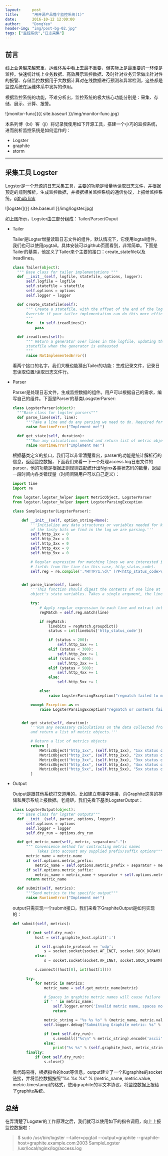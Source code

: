 ```yaml
---
layout:     post
title:      "用开源产品撸个监控系统(1)"
date:       2016-10-12 12:00:00
author:     "DongYeo"
header-img: "img/post-bg-02.jpg"
tags: ["监控系统","日志采集"]
---
```



## 前言

线上业务越来越繁重，运维体系中看上去最不重要，但实际上是最重要的一环便是监控。快速统计线上业务数据、高效展示监控数据、及时针对业务异常做出针对性的报警、存储监控数据用于大数据计算对在线数据进行预测和异常检测，这些都是监控系统在运维体系中发挥的作用。

根据监控系统的功能，不难分析出，监控系统的极大核心功能分别是：采集、存储、展示、计算、报警。

![monitor-func]({{ site.baseurl }}/img/monitor-func.jpg)

本系列博（bi）客（ji）将记录我使用如下开源工具，搭建一个小巧的监控系统，进而剖析监控系统是如何运作的：

- Logster
- graphite
- storm

---

## 采集工具 Logster

Logster是一个开源的日志采集工具，主要的功能是增量地读取日志文件，并根据预定的规则解析，生成监控数据，并根据相关监控系统的通信协议，上报给监控系统。[github link](https://github.com/etsy/logster)

![logster]({{ site.baseurl }}/img/logster.jpg)

如上图所示，Logster由三部分组成：Tailer/Parser/Ouput

- Tailer

  Tailer是Logter增量读取日志文件的组件，默认情况下，它使用logtail组件，我们也可以使用pygtail。具体安装可以github页面看到，非常简单。下面是Tailer的基类，他定义了Tailer来个主要的接口：create_statefile以及ireadlines。

  ``` python
  class Tailer(object):
    """ Base class for tailer implementations """
    def __init__(self, logfile, statefile, options, logger):
        self.logfile = logfile
        self.statefile = statefile
        self.options = options
        self.logger = logger

    def create_statefile(self):
        """ Create a statefile, with the offset of the end of the log file.
        Override if your tailer implementation can do this more efficiently
        """
        for _ in self.ireadlines():
            pass

    def ireadlines(self):
        """ Return a generator over lines in the logfile, updating the
        statefile when the generator is exhausted
        """
        raise NotImplementedError()
  ```
  看两个接口的名字，我们大概也能猜出Tailer的功能：生成记录文件，记录日志读取位置/读取日志文件行。

- Parser

  Parser是处理日志文件，生成监控数据的组件。用户可以根据自己的需求，编写自己的组件。下面是Parser的基类LosgsterParser:

  ```python
  class LogsterParser(object):
    """Base class for logster parsers"""
    def parse_line(self, line):
        """Take a line and do any parsing we need to do. Required for parsers"""
        raise RuntimeError("Implement me!")

    def get_state(self, duration):
        """Run any calculations needed and return list of metric objects"""
        raise RuntimeError("Implement me!")
  ```

  根据基类定义的接口，我们可以非常清楚看出，parser的功能是统计解析行的信息，返回监控数据，下面我们来看一下一个处理access.log日志文件的parser，他的功能是根据正则规则匹配统计出Nginx各类状态码的数量，返回一段时间内各类错误量（时间间隔用户可以自己定义）：

  ```python
  import time
  import re

  from logster.logster_helper import MetricObject, LogsterParser
  from logster.logster_helper import LogsterParsingException

  class SampleLogster(LogsterParser):

      def __init__(self, option_string=None):
          '''Initialize any data structures or variables needed for keeping track
          of the tasty bits we find in the log we are parsing.'''
          self.http_1xx = 0
          self.http_2xx = 0
          self.http_3xx = 0
          self.http_4xx = 0
          self.http_5xx = 0

          # Regular expression for matching lines we are interested in, and capturing
          # fields from the line (in this case, http_status_code).
          self.reg = re.compile('.*HTTP/1.\d\" (?P<http_status_code>\d{3}) .*')


      def parse_line(self, line):
          '''This function should digest the contents of one line at a time, updating
          object's state variables. Takes a single argument, the line to be parsed.'''

          try:
              # Apply regular expression to each line and extract interesting bits.
              regMatch = self.reg.match(line)

              if regMatch:
                  linebits = regMatch.groupdict()
                  status = int(linebits['http_status_code'])

                  if (status < 200):
                      self.http_1xx += 1
                  elif (status < 300):
                      self.http_2xx += 1
                  elif (status < 400):
                      self.http_3xx += 1
                  elif (status < 500):
                      self.http_4xx += 1
                  else:
                      self.http_5xx += 1

              else:
                  raise LogsterParsingException("regmatch failed to match")

          except Exception as e:
              raise LogsterParsingException("regmatch or contents failed with %s" % e)


      def get_state(self, duration):
          '''Run any necessary calculations on the data collected from the logs
          and return a list of metric objects.'''

          # Return a list of metrics objects
          return [
              MetricObject("http_1xx", (self.http_1xx), "1xx status code count"),
              MetricObject("http_2xx", (self.http_2xx), "2xx status code count"),
              MetricObject("http_3xx", (self.http_3xx), "3xx status code count"),
              MetricObject("http_4xx", (self.http_4xx), "4xx status code count"),
              MetricObject("http_5xx", (self.http_5xx), "5xx status code count"),
          ]
  ```

- Output

  Output是跟其他系统打交道用的，比如建立套接字连接，向Graphite这类的存储和展示系统上报数据。老规矩，我们先看下基类LogsterOutput：

  ```python
  class LogsterOutput(object):
    """ Base class for logster outputs"""
    def __init__(self, parser, options, logger):
        self.options = options
        self.logger = logger
        self.dry_run = options.dry_run

    def get_metric_name(self, metric, separator="."):
        """ Convenience method for contructing metric names
             Takes into account any supplied prefix/suffix options"""
        metric_name = metric.name
        if self.options.metric_prefix:
            metric_name = self.options.metric_prefix + separator + metric_name
        if self.options.metric_suffix:
            metric_name = metric_name + separator + self.options.metric_suffix
        return metric_name

    def submit(self, metrics):
        """Send metrics to the specific output"""
        raise RuntimeError("Implement me!")
  ```
  output只需实现一个submit接口，我们来看下GraphiteOutput是如何实现的：

  ```python
  def submit(self, metrics):

        if (not self.dry_run):
            host = self.graphite_host.split(':')

            if self.graphite_protocol == 'udp':
                s = socket.socket(socket.AF_INET, socket.SOCK_DGRAM)
            else:
                s = socket.socket(socket.AF_INET, socket.SOCK_STREAM)

            s.connect((host[0], int(host[1])))

        try:
            for metric in metrics:
                metric_name = self.get_metric_name(metric)

                # Spaces in graphite metric names will cause failure
                if ' ' in metric_name:
                    self.logger.error('Invalid metric name, spaces not allowed')
                    return

                metric_string = "%s %s %s" % (metric_name, metric.value, metric.timestamp)
                self.logger.debug("Submitting Graphite metric: %s" % metric_string)

                if (not self.dry_run):
                    s.sendall(("%s\n" % metric_string).encode('ascii'))
                else:
                    print("%s %s" % (self.graphite_host, metric_string))
        finally:
            if (not self.dry_run):
                s.close()
  ```
  看代码易得，根据指令的host等信息，output建立了一个和graphite的socket链接，并将监控数据按照"%s %s %s" % (metric_name, metric.value, metric.timestamp)的格式，使用graphite的平文本协议，将监控数据上报给了graphite系统。

## 总结

在弄清楚了Logster的工作原理之后，我们就可以使用如下的指令调用，向上上报监控数据啦：

> $ sudo /usr/bin/logster --tailer=pygtail --output=graphite --graphite-host=graphite.example.com:2003 SampleLogster /usr/local/nginx/log/access.log
